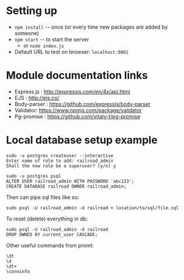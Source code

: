 # Setting up

+ `npm install` -- once (or every time new packages are added by someone)
+ `npm start` -- to start the server
    + or `node index.js`
+ Default URL to test on browser: `localhost:9001`

# Module documentation links

+ Express.js : <http://expressjs.com/en/4x/api.html>
+ EJS : <http://ejs.co/>
+ Body-parser : <https://github.com/expressjs/body-parser>
+ Validator: <https://www.npmjs.com/package/validator>
+ Pg-promise : <https://github.com/vitaly-t/pg-promise>

# Local database setup example

    sudo -u postgres createuser --interactive
    Enter name of role to add: railroad_admin
    Shall the new role be a superuser? (y/n) y

    sudo -u postgres psql
    ALTER USER railroad_admin WITH PASSWORD 'abc123';
    CREATE DATABASE railroad OWNER railroad_admin;

Then can pipe sql files like so:

    sudo psql -U railroad_admin -d railroad < location/to/sql/file.sql

To reset (delete) everything in db:
    
    sudo psql -U railroad_admin -d railroad
    DROP OWNED BY current_user CASCADE;

Other useful commands from promt:

    \dt
    \d
    \dt+
    \conninfo

